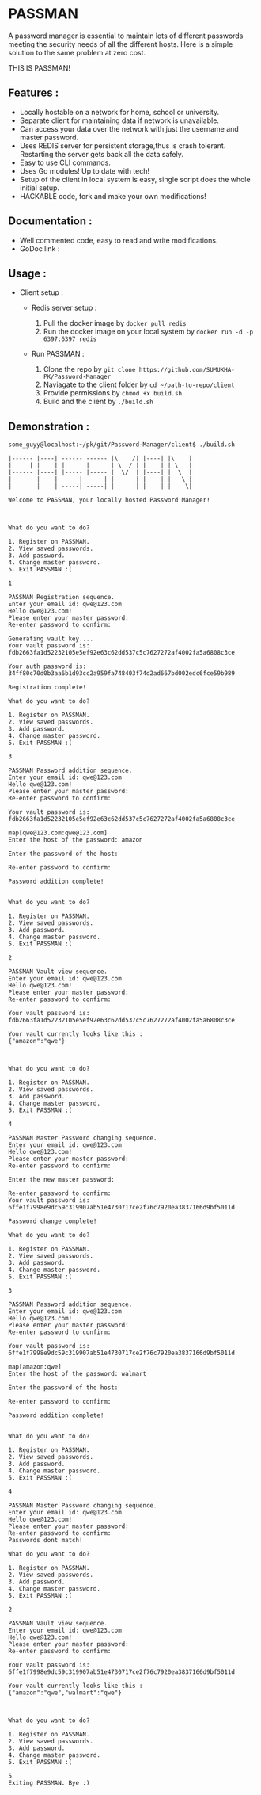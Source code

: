 # PASSMAN

A password manager is essential to maintain lots of different passwords meeting the security needs of all the different hosts.
Here is a simple solution to the same problem at zero cost.

THIS IS PASSMAN!

## Features :

* Locally hostable on a network for home, school or university.
* Separate client for maintaining data if network is unavailable.
* Can access your data over the network with just the username and master password.
* Uses REDIS server for persistent storage,thus is crash tolerant. Restarting the server gets back all the data safely.
* Easy to use CLI commands.
* Uses Go modules! Up to date with tech!
* Setup of the client in local system is easy, single script does the whole initial setup.
* HACKABLE code, fork and make your own modifications!

## Documentation : 

* Well commented code, easy to read and write modifications.
* GoDoc link : 

## Usage : 

* Client setup :
    - Redis server setup :
        1. Pull the docker image by `docker pull redis`
        2. Run the docker image on your local system by `docker run -d -p 6397:6397 redis` 
       
    - Run PASSMAN : 
        1. Clone the repo by `git clone https://github.com/SUMUKHA-PK/Password-Manager`
        2. Naviagate to the client folder by `cd ~/path-to-repo/client`
        3. Provide permissions by `chmod +x build.sh`
        4. Build and the client by `./build.sh`

## Demonstration : 


```
some_guyy@localhost:~/pk/git/Password-Manager/client$ ./build.sh 

|------ |----| ------ ------ |\    /| |----| |\    |
|     |	|    | |      |      | \  / | |    | | \   |
|------	|----| |----- |----- |  \/  | |----| |  \  |
|       |    |      |      | |      | |    | |   \ |
|       |    | -----| -----| |      | |    | |    \|

Welcome to PASSMAN, your locally hosted Password Manager!



What do you want to do?

1. Register on PASSMAN.
2. View saved passwords.
3. Add password.
4. Change master password.
5. Exit PASSMAN :(

1

PASSMAN Registration sequence.
Enter your email id: qwe@123.com
Hello qwe@123.com!
Please enter your master password: 
Re-enter password to confirm: 

Generating vault key....
Your vault password is: fdb2663fa1d52232105e5ef92e63c62dd537c5c7627272af4002fa5a6808c3ce

Your auth password is: 34ff80c70d0b3aa6b1d93cc2a959fa748403f74d2ad667bd002edc6fce59b989

Registration complete!

What do you want to do?

1. Register on PASSMAN.
2. View saved passwords.
3. Add password.
4. Change master password.
5. Exit PASSMAN :(

3

PASSMAN Password addition sequence.
Enter your email id: qwe@123.com
Hello qwe@123.com!
Please enter your master password: 
Re-enter password to confirm: 

Your vault password is: fdb2663fa1d52232105e5ef92e63c62dd537c5c7627272af4002fa5a6808c3ce

map[qwe@123.com:qwe@123.com]
Enter the host of the password: amazon

Enter the password of the host: 

Re-enter password to confirm: 

Password addition complete!


What do you want to do?

1. Register on PASSMAN.
2. View saved passwords.
3. Add password.
4. Change master password.
5. Exit PASSMAN :(

2

PASSMAN Vault view sequence.
Enter your email id: qwe@123.com
Hello qwe@123.com!
Please enter your master password: 
Re-enter password to confirm: 

Your vault password is: fdb2663fa1d52232105e5ef92e63c62dd537c5c7627272af4002fa5a6808c3ce

Your vault currently looks like this : 
{"amazon":"qwe"}



What do you want to do?

1. Register on PASSMAN.
2. View saved passwords.
3. Add password.
4. Change master password.
5. Exit PASSMAN :(

4

PASSMAN Master Password changing sequence.
Enter your email id: qwe@123.com
Hello qwe@123.com!
Please enter your master password: 
Re-enter password to confirm: 

Enter the new master password: 

Re-enter password to confirm: 
Your vault password is: 6ffe1f7998e9dc59c319907ab51e4730717ce2f76c7920ea3837166d9bf5011d

Password change complete!

What do you want to do?

1. Register on PASSMAN.
2. View saved passwords.
3. Add password.
4. Change master password.
5. Exit PASSMAN :(

3

PASSMAN Password addition sequence.
Enter your email id: qwe@123.com
Hello qwe@123.com!
Please enter your master password: 
Re-enter password to confirm: 

Your vault password is: 6ffe1f7998e9dc59c319907ab51e4730717ce2f76c7920ea3837166d9bf5011d

map[amazon:qwe]
Enter the host of the password: walmart

Enter the password of the host: 

Re-enter password to confirm: 

Password addition complete!


What do you want to do?

1. Register on PASSMAN.
2. View saved passwords.
3. Add password.
4. Change master password.
5. Exit PASSMAN :(

4

PASSMAN Master Password changing sequence.
Enter your email id: qwe@123.com
Hello qwe@123.com!
Please enter your master password: 
Re-enter password to confirm: 
Passwords dont match!

What do you want to do?

1. Register on PASSMAN.
2. View saved passwords.
3. Add password.
4. Change master password.
5. Exit PASSMAN :(

2

PASSMAN Vault view sequence.
Enter your email id: qwe@123.com
Hello qwe@123.com!
Please enter your master password: 
Re-enter password to confirm: 

Your vault password is: 6ffe1f7998e9dc59c319907ab51e4730717ce2f76c7920ea3837166d9bf5011d

Your vault currently looks like this : 
{"amazon":"qwe","walmart":"qwe"}



What do you want to do?

1. Register on PASSMAN.
2. View saved passwords.
3. Add password.
4. Change master password.
5. Exit PASSMAN :(

5
Exiting PASSMAN. Bye :)

```
